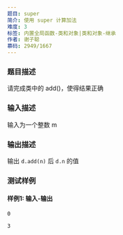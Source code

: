 ```yaml
---
题目: super
简介: 使用 super 计算加法
难度: 3
标签: 内置全局函数-类和对象|类和对象-继承
作者: 谢子聪
慕码: 2949/1667
---
```


### 题目描述

请完成类中的 add()，使得结果正确

### 输入描述

输入为一个整数 m

### 输出描述

输出 `d.add(n)` 后 `d.n` 的值

### 测试样例

#### 样例1: 输入-输出

```
0
```

```
3
```


